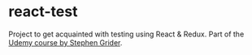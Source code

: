 # react-test

Project to get acquainted with testing using React & Redux. Part of the [Udemy course by Stephen Grider](https://www.udemy.com/react-redux-tutorial/).
